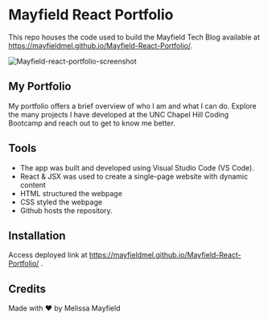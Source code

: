 # Mayfield React Portfolio

This repo houses the code used to build the Mayfield Tech Blog available at https://mayfieldmel.github.io/Mayfield-React-Portfolio/.

![Mayfield-react-portfolio-screenshot](./assets/images/mayfield-react-portfolio-screenshot.png)

## My Portfolio

My portfolio offers a brief overview of who I am and what I can do. Explore the many projects I have developed at the UNC Chapel Hill Coding Bootcamp and reach out to get to know me better.

## Tools

* The app was built and developed using Visual Studio Code (VS Code). 
* React & JSX was used to create a single-page website with dynamic content
* HTML structured the webpage
* CSS styled the webpage
* Github hosts the repository.


## Installation

Access deployed link at https://mayfieldmel.github.io/Mayfield-React-Portfolio/ .

## Credits

Made with ❤️ by Melissa Mayfield
